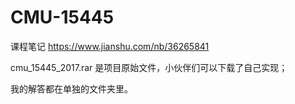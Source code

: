 # CMU-15445 
课程笔记
https://www.jianshu.com/nb/36265841

cmu_15445_2017.rar 是项目原始文件，小伙伴们可以下载了自己实现；

我的解答都在单独的文件夹里。
